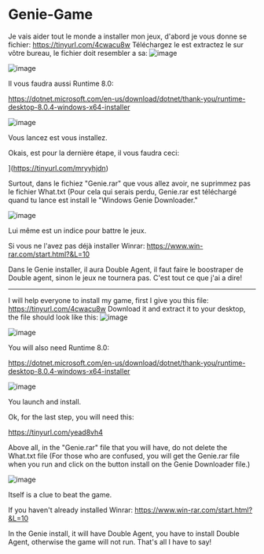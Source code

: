 # Genie-Game
Je vais aider tout le monde a installer mon jeux, d'abord je vous donne se fichier: 
https://tinyurl.com/4cwacu8w
Téléchargez le est extractez le sur vôtre bureau, le fichier doit resembler a sa: ![image](https://github.com/GirafeZerius/Genie-Game/assets/118310578/8917b028-5a0b-4756-8103-f1e900d7c770)


![image](https://github.com/GirafeZerius/Genie-Game/assets/118310578/c7e10c66-55f7-4334-bc0b-ea79a1dd3aae)


Il vous faudra aussi Runtime 8.0:

https://dotnet.microsoft.com/en-us/download/dotnet/thank-you/runtime-desktop-8.0.4-windows-x64-installer

![image](https://github.com/GirafeZerius/Genie-Game/assets/118310578/80c4ae8f-82b6-4843-acf1-8234708afdbb)

Vous lancez est vous installez.

Okais, est pour la dernière étape, il vous faudra ceci:


](https://tinyurl.com/mryyhjdn)

Surtout, dans le fichiez "Genie.rar" que vous allez avoir, ne suprimmez pas le fichier What.txt (Pour cela qui serais perdu, Genie.rar est téléchargé quand tu lance est install le "Windows Genie Downloader."

![image](https://github.com/GirafeZerius/Genie-Game/assets/118310578/404ce111-fe16-484b-8495-74373b41c9cf)

Lui même est un indice pour battre le jeux. 


Si vous ne l'avez pas déjà installer Winrar:
https://www.win-rar.com/start.html?&L=10


Dans le Genie installer, il aura Double Agent, il faut faire le boostraper de Double agent, sinon le jeux ne tournera pas. C'est tout ce que j'ai a dire!


-------------------------------------------------------------------------------------

I will help everyone to install my game, first I give you this file:
https://tinyurl.com/4cwacu8w
Download it and extract it to your desktop, the file should look like this: ![image](https://github.com/GirafeZerius/Genie-Game/assets/118310578/8917b028-5a0b-4756-8103-f1e900d7c770)


![image](https://github.com/GirafeZerius/Genie-Game/assets/118310578/c7e10c66-55f7-4334-bc0b-ea79a1dd3aae)


You will also need Runtime 8.0:

https://dotnet.microsoft.com/en-us/download/dotnet/thank-you/runtime-desktop-8.0.4-windows-x64-installer

![image](https://github.com/GirafeZerius/Genie-Game/assets/118310578/80c4ae8f-82b6-4843-acf1-8234708afdbb)

You launch and install.

Ok, for the last step, you will need this:

https://tinyurl.com/yead8vh4


Above all, in the "Genie.rar" file that you will have, do not delete the What.txt file (For those who are confused, you will get the Genie.rar file when you run and click on the button install on the Genie Downloader file.)

![image](https://github.com/GirafeZerius/Genie-Game/assets/118310578/404ce111-fe16-484b-8495-74373b41c9cf)

Itself is a clue to beat the game.


If you haven't already installed Winrar:
https://www.win-rar.com/start.html?&L=10


In the Genie install, it will have Double Agent, you have to install Double Agent, otherwise the game will not run. That's all I have to say!
